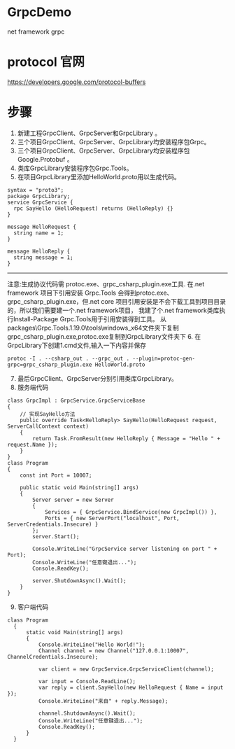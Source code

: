 # GrpcDemo
net framework grpc
# protocol 官网
https://developers.google.com/protocol-buffers

# 步骤
 1. 新建工程GrpcClient、GrpcServer和GrpcLibrary 。
 2. 三个项目GrpcClient、GrpcServer、GrpcLibrary均安装程序包Grpc。 
 3. 三个项目GrpcClient、GrpcServer、GrpcLibrary均安装程序包Google.Protobuf 。 
 4. 类库GrpcLibrary安装程序包Grpc.Tools。
 5. 在项目GrpcLibrary里添加HelloWorld.proto用以生成代码。
``` 
syntax = "proto3";
package GrpcLibrary;
service GrpcService {
  rpc SayHello (HelloRequest) returns (HelloReply) {}
}
  
message HelloRequest {
  string name = 1;
}
  
message HelloReply {
  string message = 1;
}
``` 
---
  注意:生成协议代码需 protoc.exe、grpc_csharp_plugin.exe工具.
  在.net framework 项目下引用安装 Grpc.Tools 会得到protoc.exe、grpc_csharp_plugin.exe，但.net core 项目引用安装是不会下载工具到项目目录的，所以我们需要建一个.net framework项目，
  我建了个.net framework类库执行Install-Package Grpc.Tools用于引用安装得到工具。
  从packages\Grpc.Tools.1.19.0\tools\windows_x64文件夹下复制grpc_csharp_plugin.exe,protoc.exe复制到GrpcLibrary文件夹下
 6. 在GrpcLibrary下创建1.cmd文件,输入一下内容并保存
 ```
 protoc -I . --csharp_out . --grpc_out . --plugin=protoc-gen-grpc=grpc_csharp_plugin.exe HelloWorld.proto
 ```
 7. 最后GrpcClient、GrpcServer分别引用类库GrpcLibrary。
 8. 服务端代码
```
class GrpcImpl : GrpcService.GrpcServiceBase
{
    // 实现SayHello方法
    public override Task<HelloReply> SayHello(HelloRequest request, ServerCallContext context)
    {
        return Task.FromResult(new HelloReply { Message = "Hello " + request.Name });
    }
}
class Program
{
    const int Port = 10007;
 
    public static void Main(string[] args)
    {
        Server server = new Server
        {
            Services = { GrpcService.BindService(new GrpcImpl()) },
            Ports = { new ServerPort("localhost", Port, ServerCredentials.Insecure) }
        };
        server.Start();
 
        Console.WriteLine("GrpcService server listening on port " + Port);
        Console.WriteLine("任意键退出...");
        Console.ReadKey();
 
        server.ShutdownAsync().Wait();
    }
}
```
 9. 客户端代码
 ```
 class Program
   {
       static void Main(string[] args)
       {
           Console.WriteLine("Hello World!");
           Channel channel = new Channel("127.0.0.1:10007", ChannelCredentials.Insecure);
 
           var client = new GrpcService.GrpcServiceClient(channel);
        
           var input = Console.ReadLine();
           var reply = client.SayHello(new HelloRequest { Name = input });
           Console.WriteLine("来自" + reply.Message);
            
           channel.ShutdownAsync().Wait();
           Console.WriteLine("任意键退出...");
           Console.ReadKey();
       }
   }
 ```
